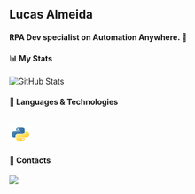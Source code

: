 ## Lucas Almeida 
#### RPA Dev specialist on Automation Anywhere. 🤖
#### 📊 My Stats
<p>
  <img 
    alt="GitHub Stats" 
    height="200" 
    style="padding-right: 10px;" 
    src="https://github-readme-stats.vercel.app/api?username=Void-Beyond&show_icons=true&theme=dark&include_all_commits=true&locale=pt-br" 
  />
</p>

#### 🤖 Languages & Technologies
<div style="display: inline_block"><br>
  <img alt="Python" height="30" width="40" src="https://raw.githubusercontent.com/devicons/devicon/master/icons/python/python-original.svg">
</div>

#### 💬 Contacts
<div> 
  <a href="https://www.linkedin.com/in/lucas-dos-santos-almeida-b411a61a4/" target="_blank"><img src="https://img.shields.io/badge/-LinkedIn-%230077B5?style=for-the-badge&logo=linkedin&logoColor=white" target="_blank"></a> 
</div>
  
##

